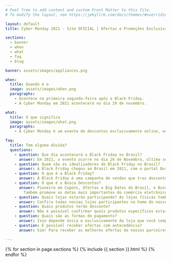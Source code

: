 ```yaml
---
# Feel free to add content and custom Front Matter to this file.
# To modify the layout, see https://jekyllrb.com/docs/themes/#overriding-theme-defaults

layout: default
title: Cyber Monday 2021 - Site OFICIAL | Ofertas e Promoções Exclusivas

sections:
  - banner
  - when
  - what
  - faq
  - blog

banner: assets/images/appliances.png

when:
  title: Quando é o
  image: assets/images/when.png
  paragraphs: 
    - Acontece na primeira segunda-feira após a Black Friday.
    - A Cyber Monday em 2021 acontecerá no dia 29 de novembro.

what:
  title: O que significa
  image: assets/images/what.png
  paragraphs:
    - A Cyber Monday é um evento de descontos exclusivamente online, ocorre na segunda-feira posterior ao Dia de Ação de Graças nos Estados Unidos. No Brasil os lojistas já estão aproveitando o evento para oferecer descontos durante toda a semana, na chamada Cyber Week. No Brasil, foi lançado, assim como a Black Friday, pelo portal Busca Descontos, Pertencente ao grupo Leadmedia.

faq:
  title: Tem alguma dúvida?
  questions: 
    - question: Que dia acontecerá o Black Friday no Brasil? 
      answer: Em 2021, o evento ocorre no dia 26 de Novembro, última sexta-feira do mês.
    - question: Quem são os idealizadores do Black Friday no Brasil?
      answer: A Black Friday chegou ao Brasil em 2011, com o portal Busca Descontos, e desde então cresce exponencialmente, batendo recorde de vendas ano a ano.
    - question: O que é a Black Friday?
      answer: A Black Friday é uma campanha de vendas que traz descontos relevantes em produtos de todas as categorias, como smartphones, notebooks, eletrodomésticos, TVs, roupas, calçados, livros e muito mais. A grande vantagem da Black Friday é aproveitar os altos descontos. Além da economia, você não passa pelo stress e cansaço de comprar tudo na última hora. Nada como aquela tranquilidade no fim do ano, né?
    - question: O que é o Busca Descontos?
      answer: Pioneiro em Cupons, Ofertas e Big Dates do Brasil, o Busca Descontos desde 2010 oferece para os e-consumidores de todo o país ofertas e cupons de descontos nos maiores e melhores lojistas. 
        Também promove as datas mais importantes do comércio eletrônico, como Black Friday, Cyber Monday, Brasil Game Day, Boxing Week, Mega Saldão e Dia do Frete Grátis.
    - question: Quais lojas estarão participando? As lojas físicas também participam?
      answer: Confira todas nossas lojas participantes na home do nosso site www.blackfriday.com.br. Exceto por elas, não respondemos por atitudes de quaisquer outras lojas, sejam elas positivas ou negativas.
    - question: Quais produtos terão desconto?
      answer: Não é possível confirmar quais produtos específicos estarão em promoção, isso porque também depende exclusivamente das lojas participantes. A lista de itens com desconto estará disponível no dia do evento, tanto no nosso site quanto no site dos lojistas.
    - question: Quais são as formas de pagamento?
      answer: Isso depende única e exclusivamente da loja que você comprar seu produto. Teremos várias lojas participantes e cada uma tem suas próprias formas de pagamento.
    - question: É possível receber ofertas com antecedência?
      answer: Sim! Para receber as melhores ofertas de nossos parceiros com antecedência basta cadastrar seu email agora mesmo na nossa home www.blackfriday.com.br.

---
```


{% for section in page.sections %}
  {% include {{ section }}.html %}
{% endfor %}